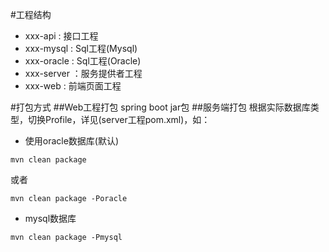 #工程结构
* xxx-api : 接口工程
* xxx-mysql : Sql工程(Mysql)
* xxx-oracle : Sql工程(Oracle)
* xxx-server ：服务提供者工程
* xxx-web : 前端页面工程

#打包方式
##Web工程打包
spring boot jar包
##服务端打包
根据实际数据库类型，切换Profile，详见(server工程pom.xml)，如：  
* 使用oracle数据库(默认)
````
mvn clean package
````
或者
````
mvn clean package -Poracle 
````
* mysql数据库
````
mvn clean package -Pmysql 
````


